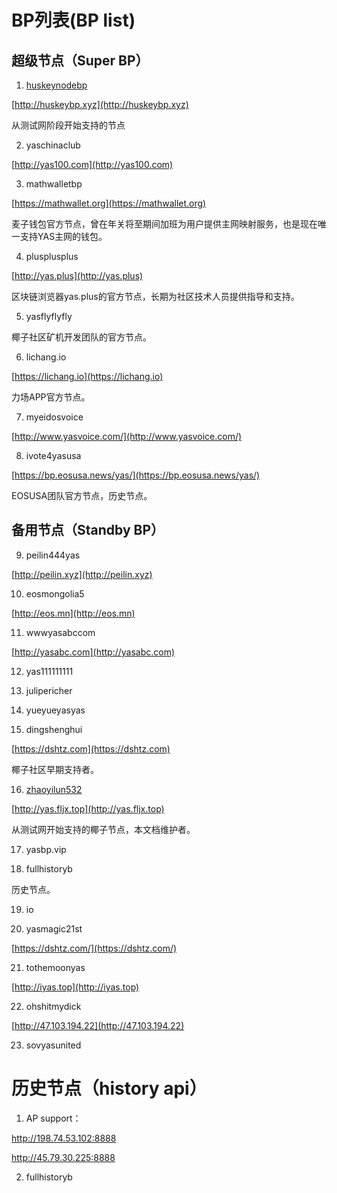 # BP列表(BP list)

## 超级节点（Super BP）
1. [huskeynodebp](https://github.com/zhaoyilun/YAS-MainnetBP/blob/master/BP-huskeynodebp) 

  [http://huskeybp.xyz](http://huskeybp.xyz)

  从测试网阶段开始支持的节点

2. yaschinaclub

  [http://yas100.com](http://yas100.com)

3. mathwalletbp

  [https://mathwallet.org](https://mathwallet.org)

  麦子钱包官方节点，曾在年关将至期间加班为用户提供主网映射服务，也是现在唯一支持YAS主网的钱包。
  
4. plusplusplus

  [http://yas.plus](http://yas.plus)

  区块链浏览器yas.plus的官方节点，长期为社区技术人员提供指导和支持。
  
5. yasflyflyfly

  椰子社区矿机开发团队的官方节点。

6. lichang.io

  [https://lichang.io](https://lichang.io)

  力场APP官方节点。
  
7. myeidosvoice

  [http://www.yasvoice.com/](http://www.yasvoice.com/)

8. ivote4yasusa

  [https://bp.eosusa.news/yas/](https://bp.eosusa.news/yas/)

  EOSUSA团队官方节点，历史节点。

## 备用节点（Standby BP）
9. peilin444yas

  [http://peilin.xyz](http://peilin.xyz)

10. eosmongolia5

  [http://eos.mn](http://eos.mn)

11. wwwyasabccom

  [http://yasabc.com](http://yasabc.com)

12. yas111111111

13. julipericher

14. yueyueyasyas

15. dingshenghui

  [https://dshtz.com](https://dshtz.com)

  椰子社区早期支持者。

16. [zhaoyilun532](https://github.com/zhaoyilun/YAS-MainnetBP/blob/master/BP-zhaoyilun532.md)

  [http://yas.fljx.top](http://yas.fljx.top)

  从测试网开始支持的椰子节点，本文档维护者。

17. yasbp.vip

18. fullhistoryb

  历史节点。

19. io

20. yasmagic21st
  
  [https://dshtz.com/](https://dshtz.com/)
    
21. tothemoonyas

  [http://iyas.top](http://iyas.top)


22. ohshitmydick

  [http://47.103.194.22](http://47.103.194.22)

23. sovyasunited


# 历史节点（history api）

1. AP support：

http://198.74.53.102:8888

http://45.79.30.225:8888

2. fullhistoryb
